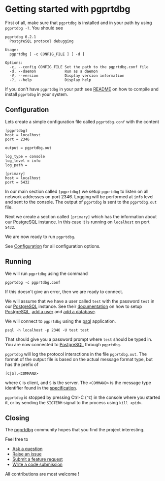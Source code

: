 # Getting started with pgprtdbg

First of all, make sure that `pgprtdbg` is installed and in your path by
using `pgprtdbg -?`. You should see

```
pgprtdbg 0.2.1
  PostgreSQL protocol debugging

Usage:
  pgprtdbg [ -c CONFIG_FILE ] [ -d ]

Options:
  -c, --config CONFIG_FILE Set the path to the pgprtdbg.conf file
  -d, --daemon             Run as a daemon
  -V, --version            Display version information
  -?, --help               Display help
```

If you don't have `pgprtdbg` in your path see [README](../README.md) on how to
compile and install `pgprtdbg` in your system.

## Configuration

Lets create a simple configuration file called `pgprtdbg.conf` with the content

```
[pgprtdbg]
host = localhost
port = 2346

output = pgprtdbg.out

log_type = console
log_level = info
log_path = 

[primary]
host = localhost
port = 5432
```

In our main section called `[pgprtdbg]` we setup `pgprtdbg` to listen on all
network addresses on port 2346. Logging will be performed at `info` level and
sent to the console. The output of `pgprtdbg` is sent to the `pgprtdbg.out` file.

Next we create a section called `[primary]` which has the information about our
[PostgreSQL](https://www.postgresql.org) instance. In this case it is running
on `localhost` on port `5432`.

We are now ready to run `pgprtdbg`.

See [Configuration](./CONFIGURATION.md) for all configuration options.

## Running

We will run `pgprtdbg` using the command

```
pgprtdbg -c pgprtdbg.conf
```

If this doesn't give an error, then we are ready to connect.

We will assume that we have a user called `test` with the password `test` in our
[PostgreSQL](https://www.postgresql.org) instance. See their
[documentation](https://www.postgresql.org/docs/current/index.html) on how to setup
[PostgreSQL](https://www.postgresql.org), [add a user](https://www.postgresql.org/docs/current/app-createuser.html)
and [add a database](https://www.postgresql.org/docs/current/app-createdb.html).

We will connect to `pgprtdbg` using the [psql](https://www.postgresql.org/docs/current/app-psql.html)
application.

```
psql -h localhost -p 2346 -U test test
```

That should give you a password prompt where `test` should be typed in. You are now connected
to [PostgreSQL](https://www.postgresql.org) through `pgprtdbg`.

`pgprtdbg` will log the protocol interactions in the file `pgprtdbg.out`. The format of the output
file is based on the actual message format type, but has the prefix of

```
[C|S],<COMMAND>
```

where `C` is client, and `S` is the server. The `<COMMAND>` is the message type identifier found in the
[specification](https://www.postgresql.org/docs/devel/protocol-message-formats.html).

`pgprtdbg` is stopped by pressing Ctrl-C (`^C`) in the console where you started it, or by sending
the `SIGTERM` signal to the process using `kill <pid>`.

## Closing

The [pgprtdbg](https://github.com/jesperpedersen/pgprtdbg) community hopes that you find
the project interesting.

Feel free to

* [Ask a question](https://github.com/jesperpedersen/pgprtdbg/discussions)
* [Raise an issue](https://github.com/jesperpedersen/pgprtdbg/issues)
* [Submit a feature request](https://github.com/jesperpedersen/pgprtdbg/issues)
* [Write a code submission](https://github.com/jesperpedersen/pgprtdbg/pulls)

All contributions are most welcome !
